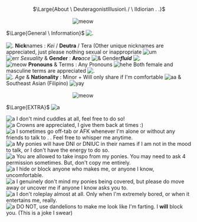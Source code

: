 <p align="center">
$\Large{About \ DeuteragonistIllusion\ / \ IIdiorian . .}$
</p>

ㅤㅤㅤㅤㅤㅤㅤㅤㅤㅤㅤㅤㅤㅤ![meow](https://64.media.tumblr.com/3a5c65b2ad6e0351d30113982990f993/59529026e66043b3-75/s1280x1920/f8b35da75fdacfba7dde49582b59216940345c23.pnj)

$\Large{General \  Information}$ ![.](https://xyz.crd.co/assets/images/gallery17/a62799b2.gif?v=4ca63763) <br> <br> ![.](https://xyz.crd.co/assets/images/gallery11/7eed65f4.gif?v=4ca63763) **Nick**names : *Kei* / **Deutra** / Tera (Other unique nicknames are appreciated, just please nothing sexual or inappropriate ![um](https://xyz.crd.co/assets/images/gallery11/007c8a23.png?v=4ca63763) <br> ![err](https://xyz.crd.co/assets/images/gallery14/0faffe51.gif?v=4ca63763) *Sexuality* & **Gender** : **Aro***ace* ![&](https://watermelon.crd.co/assets/images/gallery23/d0a88c7c.jpg?v=9a76615e) Gender***fluid*** ![.](https://watermelon.crd.co/assets/images/gallery23/dee4ad84.jpg?v=9a76615e) <br> ![meow](https://xyz.crd.co/assets/images/gallery03/65842f23.gif?v=4ca63763) **Pronouns** & Terms :  Any Pronouns ![hehe](https://xyz.crd.co/assets/images/gallery11/0d3842d9.gif?v=4ca63763) Both female and masculine terms are appreciated ![.](https://xyz.crd.co/assets/images/gallery03/79dab917.png?v=4ca63763) <br> ![.](https://xyz.crd.co/assets/images/gallery03/f8f6e3dc.gif?v=4ca63763) *Age* & **Nationality** : Minor + Will only share if I'm comfortable ![aa](https://xyz.crd.co/assets/images/gallery03/5ff29e38.gif?v=4ca63763) & Southeast Asian (Filipino) ![yay](https://xyz.crd.co/assets/images/gallery10/2dc3bc32.gif?v=4ca63763)

ㅤㅤㅤㅤㅤㅤㅤㅤㅤㅤㅤㅤㅤㅤ![meow](https://64.media.tumblr.com/3a5c65b2ad6e0351d30113982990f993/59529026e66043b3-75/s1280x1920/f8b35da75fdacfba7dde49582b59216940345c23.pnj)

$\Large{EXTRA}$ ![a](https://watermelon.crd.co/assets/images/gallery05/e39516b1.gif?v=9a76615e)

![a](https://xyz.crd.co/assets/images/gallery01/adb2e587.gif?v=4ca63763) I don't mind cuddles at all, feel free to do so! <br> ![a](https://xyz.crd.co/assets/images/gallery01/adb2e587.gif?v=4ca63763) Crowns are appreciated, I give them back at times :) <br> ![a](https://xyz.crd.co/assets/images/gallery01/adb2e587.gif?v=4ca63763) I sometimes go off-tab or AFK whenever I'm alone or without any friends to talk to . . Feel free to whisper me anytime. <br> ![a](https://xyz.crd.co/assets/images/gallery01/adb2e587.gif?v=4ca63763) My ponies will have DNI or DNIUC in their names if I am not in the mood to talk, or I don't have the energy to do so. <br> ![a](https://xyz.crd.co/assets/images/gallery01/adb2e587.gif?v=4ca63763) You are allowed to take inspo from my ponies. You may need to ask 4 permission sometimes. But, don't copy me entirely. <br> ![a](https://xyz.crd.co/assets/images/gallery01/adb2e587.gif?v=4ca63763) I hide or block anyone who makes me, or anyone I know, uncomfortable. <br> ![a](https://xyz.crd.co/assets/images/gallery01/adb2e587.gif?v=4ca63763) I genuinely don't mind my ponies being covered, but please do move away or uncover me if anyone I know asks you to. <br> ![a](https://xyz.crd.co/assets/images/gallery01/adb2e587.gif?v=4ca63763) I don't roleplay almost at all. Only when I'm extremely bored, or when it entertains me, really. <br> ![a](https://xyz.crd.co/assets/images/gallery01/adb2e587.gif?v=4ca63763) DO NOT, use dandelions to make me look like I'm farting. I **will** block you. (This is a joke I swear)

